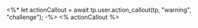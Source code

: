 <%*
let actionCallout = await tp.user.action_callout(tp, "warning", "challenge");
-%>
<% actionCallout %>